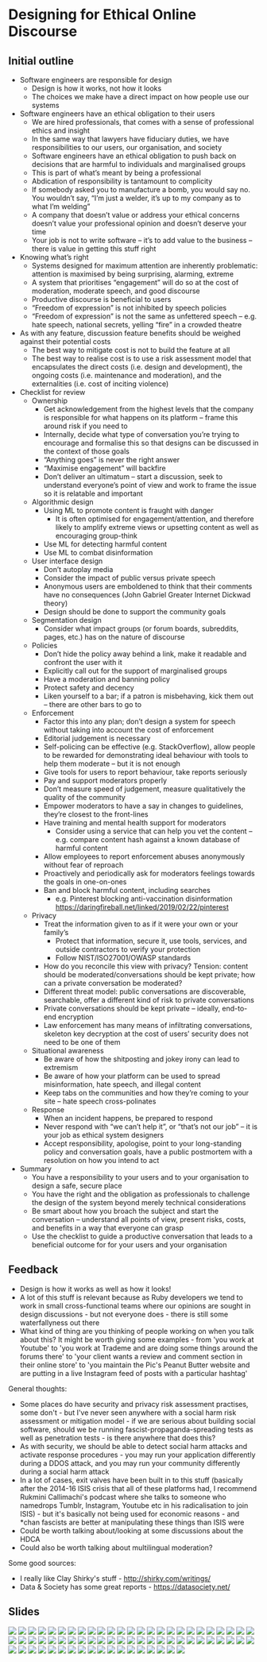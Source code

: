 # Designing for Ethical Online Discourse

## Initial outline
* Software engineers are responsible for design
	* Design is how it works, not how it looks
	* The choices we make have a direct impact on how people use our systems
* Software engineers have an ethical obligation to their users
	* We are hired professionals, that comes with a sense of professional ethics and insight
	* In the same way that lawyers have fiduciary duties, we have responsibilities to our users, our organisation, and society
	* Software engineers have an ethical obligation to push back on decisions that are harmful to individuals and marginalised groups
	* This is part of what’s meant by being a professional
	* Abdication of responsibility is tantamount to complicity
	* If somebody asked you to manufacture a bomb, you would say no. You wouldn’t say, “I’m just a welder, it’s up to my company as to what I’m welding”
	* A company that doesn’t value or address your ethical concerns doesn’t value your professional opinion and doesn’t deserve your time
	* Your job is not to write software – it’s to add value to the business – there is value in getting this stuff right
* Knowing what’s right
	* Systems designed for maximum attention are inherently problematic: attention is maximised by being surprising, alarming, extreme
	* A system that prioritises “engagement” will do so at the cost of moderation, moderate speech, and good discourse
	* Productive discourse is beneficial to users
	* “Freedom of expression” is not inhibited by speech policies
	* “Freedom of expression” is not the same as unfettered speech – e.g. hate speech, national secrets, yelling “fire” in a crowded theatre
* As with any feature, discussion feature benefits should be weighed against their potential costs
	* The best way to mitigate cost is not to build the feature at all
	* The best way to realise cost is to use a risk assessment model that encapsulates the direct costs (i.e. design and development), the ongoing costs (i.e. maintenance and moderation), and the externalities (i.e. cost of inciting violence)
* Checklist for review
	* Ownership
		* Get acknowledgement from the highest levels that the company is responsible for what happens on its platform – frame this around risk if you need to
		* Internally, decide what type of conversation you’re trying to encourage and formalise this so that designs can be discussed in the context of those goals
		* “Anything goes” is never the right answer
		* “Maximise engagement” will backfire
		* Don’t deliver an ultimatum – start a discussion, seek to understand everyone’s point of view and work to frame the issue so it is relatable and important
	* Algorithmic design
		* Using ML to promote content is fraught with danger
			* It is often optimised for engagement/attention, and therefore likely to amplify extreme views or upsetting content as well as encouraging group-think
		* Use ML for detecting harmful content
		* Use ML to combat disinformation
	* User interface design
		* Don’t autoplay media
		* Consider the impact of public versus private speech
		* Anonymous users are emboldened to think that their comments have no consequences (John Gabriel Greater Internet Dickwad theory)
		* Design should be done to support the community goals
	* Segmentation design
		* Consider what impact groups (or forum boards, subreddits, pages, etc.) has on the nature of discourse
	* Policies
		* Don’t hide the policy away behind a link, make it readable and confront the user with it
		* Explicitly call out for the support of marginalised groups
		* Have a moderation and banning policy
		* Protect safety and decency
		* Liken yourself to a bar; if a patron is misbehaving, kick them out – there are other bars to go to
	* Enforcement
		* Factor this into any plan; don’t design a system for speech without taking into account the cost of enforcement
		* Editorial judgement is necessary
		* Self-policing can be effective (e.g. StackOverflow), allow people to be rewarded for demonstrating ideal behaviour with tools to help them moderate – but it is not enough
		* Give tools for users to report behaviour, take reports seriously
		* Pay and support moderators properly
		* Don’t measure speed of judgement, measure qualitatively the quality of the community
		* Empower moderators to have a say in changes to guidelines, they’re closest to the front-lines
		* Have training and mental health support for moderators
			* Consider using a service that can help you vet the content – e.g. compare content hash against a known database of harmful content
		* Allow employees to report enforcement abuses anonymously without fear of reproach
		* Proactively and periodically ask for moderators feelings towards the goals in one-on-ones
		* Ban and block harmful content, including searches
			* e.g. Pinterest blocking anti-vaccination disinformation https://daringfireball.net/linked/2019/02/22/pinterest
	* Privacy
		* Treat the information given to as if it were your own or your family’s
			* Protect that information, secure it, use tools, services, and outside contractors to verify your protection
			* Follow NIST/ISO27001/OWASP standards
		* How do you reconcile this view with privacy? Tension: content should be moderated/conversations should be kept private; how can a private conversation be moderated?
		* Different threat model: public conversations are discoverable, searchable, offer a different kind of risk to private conversations
		* Private conversations should be kept private – ideally, end-to-end encryption
		* Law enforcement has many means of infiltrating conversations, skeleton key decryption at the cost of users’ security does not need to be one of them
	* Situational awareness
		* Be aware of how the shitposting and jokey irony can lead to extremism
		* Be aware of how your platform can be used to spread misinformation, hate speech, and illegal content
		* Keep tabs on the communities and how they’re coming to your site – hate speech cross-polinates
	* Response
		* When an incident happens, be prepared to respond
		* Never respond with “we can’t help it”, or “that’s not our job” – it is your job as ethical system designers
		* Accept responsibility, apologise, point to your long-standing policy and conversation goals, have a public postmortem with a resolution on how you intend to act
* Summary
	* You have a responsibility to your users and to your organisation to design a safe, secure place
	* You have the right and the obligation as professionals to challenge the design of the system beyond merely technical considerations
	* Be smart about how you broach the subject and start the conversation – understand all points of view, present risks, costs, and benefits in a way that everyone can grasp
	* Use the checklist to guide a productive conversation that leads to a beneficial outcome for for your users and your organisation

## Feedback

- Design is how it works as well as how it looks!
- A lot of this stuff is relevant because as Ruby developers we tend to work in small cross-functional teams where our opinions are sought in design discussions - but not everyone does - there is still some waterfallyness out there
- What kind of thing are you thinking of people working on when you talk about this? It might be worth giving some examples - from 'you work at Youtube' to 'you work at Trademe and are doing some things around the forums there' to 'your client wants a review and comment section in their online store' to 'you maintain the Pic's Peanut Butter website and are putting in a live Instagram feed of posts with a particular hashtag'

General thoughts:

- Some places do have security and privacy risk assessment practises, some don't - but I've never seen anywhere with a social harm risk assessment or mitigation model - if we are serious about building social software, should we be running fascist-propaganda-spreading tests as well as penetration tests - is there anywhere that does this?
- As with security, we should be able to detect social harm attacks and activate response procedures - you may run your application differently during a DDOS attack, and you may run your community differently during a social harm attack
- In a lot of cases, exit valves have been built in to this stuff (basically after the 2014-16 ISIS crisis that all of these platforms had, I recommend Rukmini Callimachi's podcast where she talks to someone who namedrops Tumblr, Instagram, Youtube etc in his radicalisation to join ISIS) - but it's basically not being used for economic reasons - and *chan fascists are better at manipulating these things than ISIS were
- Could be worth talking about/looking at some discussions about the HDCA
- Could also be worth talking about multilingual moderation?

Some good sources:

- I really like Clay Shirky's stuff - http://shirky.com/writings/
- Data & Society has some great reports - https://datasociety.net/


## Slides

![](./slides/01.png)
![](./slides/02.png)
![](./slides/03.png)
![](./slides/04.png)
![](./slides/05.png)
![](./slides/06.png)
![](./slides/07.png)
![](./slides/08.png)
![](./slides/09.png)
![](./slides/10.png)
![](./slides/11.png)
![](./slides/12.png)
![](./slides/13.png)
![](./slides/14.png)
![](./slides/15.png)
![](./slides/16.png)
![](./slides/17.png)
![](./slides/18.png)
![](./slides/19.png)
![](./slides/20.png)
![](./slides/21.png)
![](./slides/22.png)
![](./slides/23.png)
![](./slides/24.png)
![](./slides/25.png)
![](./slides/26.png)
![](./slides/27.png)
![](./slides/28.png)
![](./slides/29.png)
![](./slides/30.png)
![](./slides/31.png)
![](./slides/32.png)
![](./slides/33.png)
![](./slides/34.png)
![](./slides/35.png)
![](./slides/36.png)
![](./slides/37.png)
![](./slides/38.png)
![](./slides/39.png)
![](./slides/40.png)
![](./slides/41.png)
![](./slides/42.png)
![](./slides/43.png)
![](./slides/44.png)
![](./slides/45.png)
![](./slides/46.png)
![](./slides/47.png)
![](./slides/48.png)
![](./slides/49.png)
![](./slides/50.png)
![](./slides/51.png)
![](./slides/52.png)
![](./slides/53.png)
![](./slides/54.png)
![](./slides/55.png)
![](./slides/56.png)
![](./slides/57.png)
![](./slides/58.png)
![](./slides/59.png)
![](./slides/60.png)
![](./slides/61.png)
![](./slides/62.png)
![](./slides/63.png)
![](./slides/64.png)
![](./slides/65.png)
![](./slides/66.png)
![](./slides/67.png)
![](./slides/68.png)
